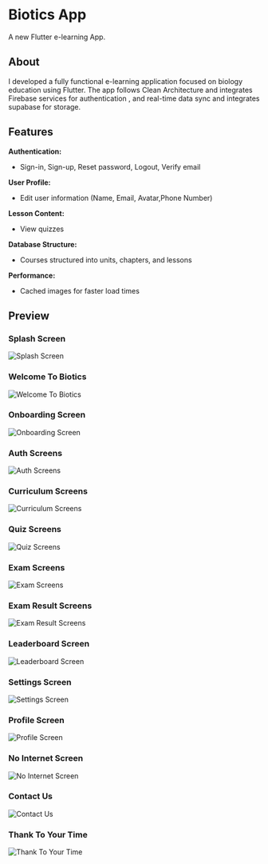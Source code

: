 #  Biotics App
A new Flutter e-learning App.

## About
I developed a fully functional e-learning application focused on biology education using Flutter. The app follows Clean Architecture and integrates Firebase services for authentication , and real-time data sync and integrates supabase for storage.

## Features
**Authentication:** 
- Sign-in, Sign-up, Reset password, Logout, Verify email

**User Profile:** 
- Edit user information (Name, Email, Avatar,Phone Number)

**Lesson Content:** 
- View quizzes

**Database Structure:**

- Courses structured into units, chapters, and lessons

**Performance:**

- Cached images for faster load times

## Preview
### Splash Screen
![Splash Screen](assets/Biotics_app_presentation/1.png)
### Welcome To Biotics
![Welcome To Biotics](assets/Biotics_app_presentation/2.png)
### Onboarding Screen
![Onboarding Screen](assets/Biotics_app_presentation/3.png)
### Auth Screens
![Auth Screens](assets/Biotics_app_presentation/4.png)
### Curriculum Screens
![Curriculum Screens](assets/Biotics_app_presentation/5.png)
### Quiz Screens
![Quiz Screens](assets/Biotics_app_presentation/6.png)
### Exam Screens
![Exam Screens](assets/Biotics_app_presentation/7.png)
### Exam Result Screens
![Exam Result Screens](assets/Biotics_app_presentation/8.png)
### Leaderboard Screen
![Leaderboard Screen](assets/Biotics_app_presentation/9.png)
### Settings Screen
![Settings Screen](assets/Biotics_app_presentation/10.png)
### Profile Screen
![Profile Screen](assets/Biotics_app_presentation/11.png)
### No Internet Screen
![No Internet Screen](assets/Biotics_app_presentation/12.png)
### Contact Us
![Contact Us](assets/Biotics_app_presentation/13.png)
### Thank To Your Time
![Thank To Your Time](assets/Biotics_app_presentation/14.png)
